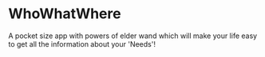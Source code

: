 # WhoWhatWhere
A pocket size app with powers of elder wand which will make your life easy to get all the information about your 'Needs'!
